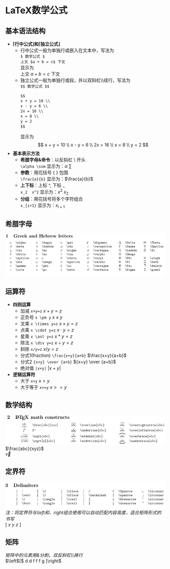 # LaTeX数学公式
## **基本语法结构**
* **$\lceil$行中公式$\rfloor$和$\lceil$独立公式$\rfloor$**<br>
  - 行中公式一般为单独行或嵌入在文本中，写法为<br>
    `$ 数学公式 $`  
    `上文 $a + b = c$ 下文`<br>
    显示为  
    上文 $a + b = c$ 下文
  - 独立公式一般为单独行或段，并以双斜杠\\\续行，写法为<br>
    `$$ 数学公式 $$` 
    ```
    $$
    x + y = 10 \\
    x - y = 6 \\
    2x = 16 \\
    x = 8 \\
    y = 2
    $$
    ```
    显示为
    $$
    x + y = 10 \\
    x - y = 6 \\
    2x = 16 \\
    x = 8 \\
    y = 2
    $$
* **基本表示方法**
  - **希腊字母&命令**：以反斜杠 \ 开头<br>
    ` \alpha \sum `  显示为：$\alpha$ $\sum$
  - **参数**：用花括号 { } 包围<br>
    `\frac{a}{b}`  显示为：$\frac{a}{b}$
  - **上下标**：上标 ^, 下标 _<br>
    `x_2  x^2`  显示为：$x^2$  $x_2$
  - **分组**：用花括号将多个字符组合<br>
    `x_{i+1}`  显示为：$x_{i+1}$
## **希腊字母**
![希腊字母](pic/markdown/greek_letters.png)

## **运算符**
* **四则运算**
  - 加减 `x+y=z`  $x+y=z$
  - 正负号 `x \pm y`  $x \pm y$
  - 叉乘 `x \times y=z`  $x \times y=z$
  - 点乘 `x \cdot y=z`  $x \cdot y=z$
  - 星乘 `x \ast y=z`  $x \ast y=z$
  - 除法 `x \div y=z`  $x \div y=z$
  - 斜除 `x/y=z`  $x/y=z$
  - 分式1(fraction) `\frac{x+y}{a+b}`  $\frac{x+y}{a+b}$
  - 分式2 `{x+y} \over {a+b}`  ${x+y} \over {a+b}$
  - 绝对值 `|x+y|`  $|x+y|$
* **逻辑运算符**
  - 大于  `x>y` $x>y$
  - 大于等于  `x>=y` $x>=y$

## **数学结构**
![数学结构](pic/markdown/math_constructs.png)
$\frac{abc}{xyz}$  
$\overrightarrow{v}$
## **定界符**
![定界符](pic/markdown/delimiters.png)
*注：将定界符与\left和、right组合使用可以自动匹配内容高度，适合矩阵形式的书写*<br>
$[$ $x$ $y$ $z$ $]$
## **矩阵**  
*矩阵中的元素用&分割，双反斜杠\\\换行*<br>
$\left$[$ d d f f f g $]$\right$

